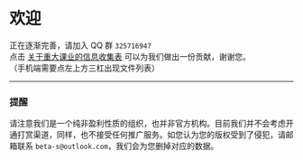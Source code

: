 # 欢迎  
正在逐渐完善，请加入 QQ 群 `325716947`  
点击 [关于重大课业的信息收集表](https://www.wjx.cn/vm/PdaMJZ4.aspx#) 可以为我们做出一份贡献，谢谢您。  
（手机端需要点左上方三杠出现文件列表）  

---
### 提醒  
请注意我们是一个纯非盈利性质的组织，也并非官方机构。目前我们并不会考虑开通打赏渠道，同样，也不接受任何推广服务。如您认为您的版权受到了侵犯，请邮箱联系 `beta-s@outlook.com`，我们会为您删掉对应的数据。  